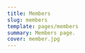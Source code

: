 ```yaml
---
title: Members
slug: members
template: pages/members
summary: Members page.
cover: member.jpg
---
```

